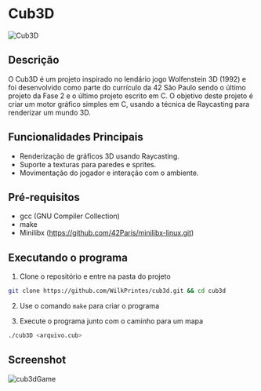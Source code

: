 # Cub3D

![Cub3D](https://game.42sp.org.br/static/assets/achievements/cub3de.png)

## Descrição

O Cub3D é um projeto inspirado no lendário jogo Wolfenstein 3D (1992) e foi desenvolvido como parte do currículo da 42 São Paulo sendo o último projeto da Fase 2 e o último projeto escrito em C. O objetivo deste projeto é criar um motor gráfico simples em C, usando a técnica de Raycasting para renderizar um mundo 3D.

## Funcionalidades Principais

- Renderização de gráficos 3D usando Raycasting.
- Suporte a texturas para paredes e sprites.
- Movimentação do jogador e interação com o ambiente.

## Pré-requisitos

- gcc (GNU Compiler Collection)
- make
- Minilibx (https://github.com/42Paris/minilibx-linux.git)

## Executando o programa

1. Clone o repositório e entre na pasta do projeto
```bash
git clone https://github.com/WilkPrintes/cub3d.git && cd cub3d
```
2. Use o comando ```make``` para criar o programa

3. Execute o programa junto com o caminho para um mapa
```bash
./cub3D <arquivo.cub>
```

## Screenshot

![cub3dGame](https://media.licdn.com/dms/image/D4D22AQGVU6BocZWV6w/feedshare-shrink_800/0/1685372887757?e=1687996800&v=beta&t=uV2mLOpbkUWgbzIop8X25-T67KbHD0AsQ2N_UQKdwKY)

